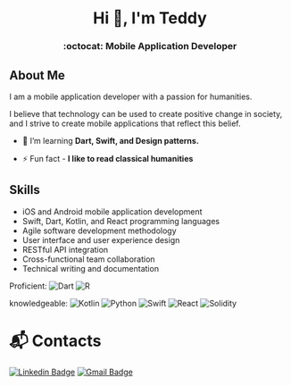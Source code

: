 
<h1 align="center">Hi 👋, I'm Teddy</h1>
<h3 align="center"> :octocat: Mobile Application Developer <br> </h3>

## About Me

I am a mobile application developer with a passion for humanities. 

I believe that technology can be used to create positive change in society, and I strive to create mobile applications that reflect this belief.

- 🌱 I’m learning **Dart, Swift, and Design patterns.**

- ⚡ Fun fact - **I like to read classical humanities**

## Skills

- iOS and Android mobile application development
- Swift, Dart, Kotlin, and React programming languages
- Agile software development methodology
- User interface and user experience design
- RESTful API integration
- Cross-functional team collaboration
- Technical writing and documentation

<!-- - 🔭 I’m currently working on - 
  * [Dusty Shoes Travel List](https://github.com/cmwilson21/dusty-shoes-client) - a travel bucketlist tracker.
  * [Hear All About It](https://github.com/cmwilson21/hear-all-about-it) - a news aggregator.
  * [Headlines Up](https://github.com/cmwilson21/headlines-up) - a game where you guess which headline was written by which news source. **Very early work in progress** -->

<!-- - ⌨️ Open Source Contributor. -->

<!-- ### Skills that I have acquired from work experience 🛠 -->
<!-- ### Skills that I have done  -->
Proficient:
![Dart](https://img.shields.io/badge/Dart-0175C2.svg?&style=for-the-badge&logo=Dart&logoColor=white)
![R](https://img.shields.io/badge/R-276DC3.svg?&style=for-the-badge&logo=R&logoColor=white)

knowledgeable: 
![Kotlin](https://img.shields.io/badge/Kotlin-7F52FF.svg?&style=for-the-badge&logo=Kotlin&logoColor=white)
![Python](https://img.shields.io/badge/Python-3776AB.svg?&style=for-the-badge&logo=Python&logoColor=white)
![Swift](https://img.shields.io/badge/Swift-F05138.svg?&style=for-the-badge&logo=Swift&logoColor=white)
![React](https://img.shields.io/badge/React-61DAFB.svg?&style=for-the-badge&logo=React&logoColor=white)
![Solidity](https://img.shields.io/badge/Solidity-363636.svg?&style=for-the-badge&logo=Solidity&logoColor=white)

# :mailbox_with_mail: Contacts
[![Linkedin Badge](https://img.shields.io/badge/-LinkedIn-blue?style=flat-square&logo=Linkedin&logoColor=white&link=https://www.linkedin.com/in/teddy-yeung-73291b1b1/)](https://www.linkedin.com/in/teddy-yeung-73291b1b1/)
[![Gmail Badge](https://img.shields.io/badge/Gmail-d14836?style=flat-square&logo=Gmail&logoColor=white&link=mailto:chgksl@ajou.ac.kr)](mailto:chgksl@ajou.ac.kr)
